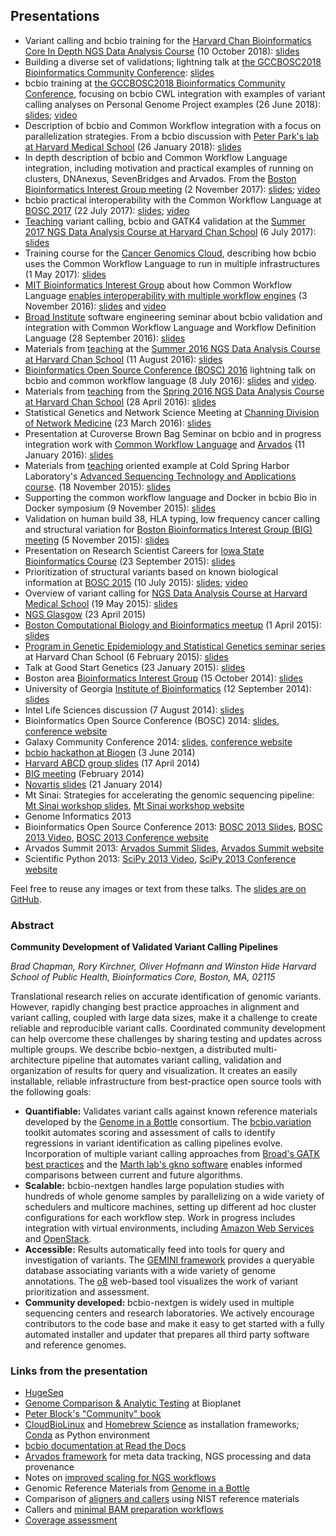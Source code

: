 ## Presentations

* Variant calling and bcbio training for the [Harvard Chan Bioinformatics Core In Depth NGS Data Analysis Course](https://hbctraining.github.io/In-depth-NGS-Data-Analysis-Course/) (10 October 2018): [slides](https://github.com/chapmanb/bcbb/blob/master/talks/ngscourse2018_teaching/ngscourse2018_teaching.pdf)
* Building a diverse set of validations; lightning talk at [the GCCBOSC2018 Bioinformatics Community Conference](https://gccbosc2018.sched.com/): [slides](https://github.com/chapmanb/bcbb/blob/master/talks/bosc2018_bcbio_validate/chapman_bcbio_validate.pdf)
* bcbio training at [the GCCBOSC2018 Bioinformatics Community Conference](https://gccbosc2018.sched.com/), focusing on bcbio CWL integration with examples of variant calling analyses on Personal Genome Project examples (26 June 2018): [slides](https://github.com/chapmanb/bcbb/blob/master/talks/bosc2018_bcbio_training/bosc2018_bcbio_training.pdf); [video](https://www.youtube.com/watch?v=ukWhAetvNKE)
* Description of bcbio and Common Workflow integration with a focus on parallelization strategies. From a bcbio discussion with [Peter Park's lab at Harvard Medical School](https://compbio.hms.harvard.edu/index) (26 January 2018): [slides](https://github.com/chapmanb/bcbb/blob/master/talks/park2018_bcbio/park2018_bcbio.pdf)
* In depth description of bcbio and Common Workflow Language integration, including motivation and practical examples of running on clusters, DNAnexus, SevenBridges and Arvados. From the [Boston Bioinformatics Interest Group meeting](https://gist.github.com/chapmanb/8ee026fd85d07518570ac5a0cd7239f5) (2 November 2017): [slides](https://github.com/chapmanb/bcbb/blob/master/talks/big2017_bcbio_cwl/big2017_bcbio_cwl.pdf); [video](https://youtu.be/nJEDS9Qol8M)
* bcbio practical interoperability with the Common Workflow Language at [BOSC 2017](https://www.open-bio.org/wiki/BOSC_2017) (22 July 2017): [slides](https://github.com/chapmanb/bcbb/blob/master/talks/bosc2017_bcbio_interoperate/chapmanb_bcbio_interoperate.pdf); [video](https://youtu.be/S7bu17GQHqk)
* [Teaching](contents/teaching:teaching) variant calling, bcbio and GATK4 validation at the [Summer 2017 NGS Data Analysis Course at Harvard Chan School](https://bioinformatics.sph.harvard.edu/training/) (6 July 2017): [slides](https://github.com/chapmanb/bcbb/blob/master/talks/ngscourse2017_teaching/ngscourse2017_teaching.pdf)
* Training course for the [Cancer Genomics Cloud](https://www.cancergenomicscloud.org/), describing how bcbio uses the Common Workflow Language to run in multiple infrastructures (1 May 2017): [slides](https://github.com/chapmanb/bcbb/blob/master/talks/cgc2017_bcbio_cwl/cgc2017_bcbiocwl.pdf)
* [MIT Bioinformatics Interest Group](https://openwetware.org/wiki/BioMicroCenter:BIG_meeting#2016-2017_academic_year) about how Common Workflow Language [enables interoperability with multiple workflow engines](https://gist.github.com/chapmanb/f1ccdd2e2e23b0383b6e6857b59a431b) (3 November 2016): [slides](https://github.com/chapmanb/bcbb/blob/master/talks/big2016_bcbio_cwl/big2016_bcbiocwl.pdf) and [video](https://youtu.be/375QSYmaidk)
* [Broad Institute](https://www.broadinstitute.org/) software engineering seminar about bcbio validation and integration with Common Workflow Language and Workflow Definition Language (28 September 2016): [slides](https://github.com/chapmanb/bcbb/blob/master/talks/broad_engineering2016_bcbio/broad2016_bcbio.pdf)
* Materials from [teaching](contents/teaching:teaching) at the [Summer 2016 NGS Data Analysis Course at Harvard Chan School](https://bioinformatics.sph.harvard.edu/training/) (11 August 2016): [slides](https://github.com/chapmanb/bcbb/blob/master/talks/ngscourse2016b_teaching/ngscourse2016b_teaching.pdf)
* [Bioinformatics Open Source Conference (BOSC) 2016](https://www.open-bio.org/wiki/BOSC_2016) lightning talk on bcbio and common workflow language (8 July 2016): [slides](https://f1000research.com/slides/5-1639) and [video](https://youtu.be/kMoAWjHhOVc).
* Materials from [teaching](contents/teaching:teaching) from the [Spring 2016 NGS Data Analysis Course at Harvard Chan School](https://wiki.harvard.edu/confluence/display/hbctraining/NGS+Data+Analysis+Course+Application%2C+Spring+2016) (28 April 2016): [slides](https://github.com/chapmanb/bcbb/raw/master/talks/ngscourse2016_teaching/ngscourse2016_teaching.pdf)
* Statistical Genetics and Network Science Meeting at [Channing Division of Network Medicine](https://www.brighamandwomens.org/research/departments/channing-division-of-network-medicine/overview) (23 March 2016): [slides](https://github.com/chapmanb/bcbb/blob/master/talks/cdnm2016_bcbio/cdnm2016_bcbio.pdf)
* Presentation at Curoverse Brown Bag Seminar on bcbio and in progress integration work with [Common Workflow Language](https://www.commonwl.org/) and [Arvados](https://arvados.org/) (11 January 2016): [slides](https://github.com/chapmanb/bcbb/blob/master/talks/curoverse2016bb_bcbio/curoverse2016bb_bcbio.pdf)
* Materials from [teaching](contents/teaching:teaching) oriented example at Cold Spring Harbor Laboratory's [Advanced Sequencing Technology and Applications course](https://meetings.cshl.edu/courses.aspx?course=C-SEQTEC&year=15). (18 November 2015): [slides](https://github.com/chapmanb/bcbb/blob/master/talks/cshl2015_bcbio/cshl2015_bcbio.pdf)
* Supporting the common workflow language and Docker in bcbio Bio in Docker symposium (9 November 2015): [slides](https://github.com/chapmanb/bcbb/blob/master/talks/bioindocker2015_bcbio/chapman_bioindocker.pdf)
* Validation on human build 38, HLA typing, low frequency cancer calling and structural variation for [Boston Bioinformatics Interest Group (BIG) meeting](https://openwetware.org/wiki/BioMicroCenter:BIG_meeting) (5 November 2015): [slides](https://github.com/chapmanb/bcbb/blob/master/talks/big2015_bcbio/big2015_bcbio.pdf)
* Presentation on Research Scientist Careers for [Iowa State Bioinformatics Course](https://bcbio.las.iastate.edu/) (23 September 2015): [slides](https://github.com/chapmanb/bcbb/blob/master/talks/2015_iowast_career/chapman_career.pdf)
* Prioritization of structural variants based on known biological information at [BOSC 2015](https://www.open-bio.org/wiki/BOSC_2015) (10 July 2015): [slides](https://github.com/chapmanb/bcbb/blob/master/talks/bosc2015_bcbio_prioritize/bosc2015_bcbio_prioritize.pdf); [video](https://www.youtube.com/watch?v=JZnF_6UnajY&feature=youtu.be)
* Overview of variant calling for [NGS Data Analysis Course at Harvard Medical School](https://wiki.harvard.edu/confluence/display/hbctraining/NGS+Data+Analysis+Course+Application%2C+Spring+2015) (19 May 2015): [slides](https://github.com/chapmanb/bcbb/blob/master/talks/ngscourse2015_teaching/variant_ngscourse.pdf)
* [NGS Glasgow](https://biotexcel.com/event/ngs-2015-glasgow/) (23 April 2015)
* [Boston Computational Biology and Bioinformatics meetup](https://www.meetup.com/Boston-Computational-Biology-and-Bioinformatics-Meetup/events/220328870/) (1 April 2015): [slides](https://github.com/chapmanb/bcbb/blob/master/talks/bcbb2015_bcbio/chapman_bcbio.pdf)
* [Program in Genetic Epidemiology and Statistical Genetics seminar series](https://www.hsph.harvard.edu/program-molecular-genetic-epidemiology/journal-club/) at Harvard Chan School (6 February 2015): [slides](https://github.com/chapmanb/bcbb/raw/master/talks/pgsg2015_bcbio/chapman_bcbio.pdf)
* Talk at Good Start Genetics (23 January 2015): [slides](https://github.com/chapmanb/bcbb/raw/master/talks/gsg2015_bcbio_nextgen/chapman_bcbio.pdf)
* Boston area [Bioinformatics Interest Group](https://openwetware.org/wiki/BioMicroCenter:BIG_meeting) (15 October 2014): [slides](https://github.com/chapmanb/bcbb/raw/master/talks/big2014_bcbio_val/chapman_bcbio.pdf)
* University of Georgia [Institute of Bioinformatics](https://iob.uga.edu/) (12 September 2014): [slides](https://github.com/chapmanb/bcbb/raw/master/talks/uga2014_bcbio_open/chapman_bcbio.pdf)
* Intel Life Sciences discussion (7 August 2014): [slides](https://github.com/chapmanb/bcbb/raw/master/talks/intel2014_bcbio/chapman_bcbio.pdf)
* Bioinformatics Open Source Conference (BOSC) 2014: [slides](https://github.com/chapmanb/bcbb/raw/master/talks/bosc2014_bcbio/chapman_bcbio.pdf), [conference website](https://www.open-bio.org/wiki/BOSC_2014)
* Galaxy Community Conference 2014: [slides](https://github.com/chapmanb/bcbb/raw/master/talks/gcc2014_bcbio/chapman_bcbio.pdf), [conference website](https://wiki.galaxyproject.org/Events/GCC2014)
* [bcbio hackathon at Biogen](https://github.com/chapmanb/bcbb/raw/master/talks/biogen2014_bcbio_nextgen/chapman_bcbio.pdf) (3 June 2014)
* [Harvard ABCD group slides](https://github.com/chapmanb/bcbb/raw/master/talks/abcd2014_bcbio_nextgen/chapman_bcbio.pdf) (17 April 2014)
* [BIG meeting](https://github.com/roryk/spliced-blog/blob/master/talks/BIG-meeting-feb-2014.pdf) (February 2014)
* [Novartis slides](https://github.com/chapmanb/bcbb/raw/master/talks/novartis2014_bcbio_nextgen/chapman_bcbio.pdf) (21 January 2014)
* Mt Sinai: Strategies for accelerating the genomic sequencing pipeline: [Mt Sinai workshop slides](https://github.com/chapmanb/bcbb/raw/master/talks/mtsinai2013_bcbio_nextgen/chapman_mtsinai_bcbio.pdf), [Mt Sinai workshop website](https://www.hpcwire.com/event/strategies-accelerating-genomic-sequencing-pipeline/)
* Genome Informatics 2013
* Bioinformatics Open Source Conference 2013: [BOSC 2013 Slides](https://chapmanb.github.io/bcbb/talks/bosc2013_bcbio_nextgen/chapmanb_bosc2013_bcbio.html#/), [BOSC 2013 Video](https://www.youtube.com/watch?v=dT5UEU0xF1Q), [BOSC 2013 Conference website](https://www.open-bio.org/wiki/BOSC_2013)
* Arvados Summit 2013: [Arvados Summit Slides](https://github.com/chapmanb/bcbb/raw/master/talks/arvados2013_bcbio_nextgen/chapman_arvadossum_bcbio.pdf), [Arvados Summit website](https://dev.arvados.org/projects/arvados/wiki/Arvados_Summit_-_Fall_2013)
* Scientific Python 2013: [SciPy 2013 Video](https://www.youtube.com/watch?v=qNMPh0pIpBE), [SciPy 2013 Conference website](https://conference.scipy.org/scipy2013/)

Feel free to reuse any images or text from these talks. The [slides are on GitHub](https://github.com/chapmanb/bcbb/tree/master/talks).

### Abstract

__Community Development of Validated Variant Calling Pipelines__

*Brad Chapman, Rory Kirchner, Oliver Hofmann and Winston Hide Harvard School of Public Health, Bioinformatics Core, Boston, MA, 02115*

Translational research relies on accurate identification of genomic variants. However, rapidly changing best practice approaches in alignment and variant calling, coupled with large data sizes, make it a challenge to create reliable and reproducible variant calls. Coordinated community development can help overcome these challenges by sharing testing and updates across multiple groups. We describe bcbio-nextgen, a distributed multi-architecture pipeline that automates variant calling, validation and organization of results for query and visualization. It creates an easily installable, reliable infrastructure from best-practice open source tools with the following goals:

* __Quantifiable:__ Validates variant calls against known reference materials developed by the [Genome in a Bottle](https://www.nist.gov/programs-projects/genome-bottle) consortium. The [bcbio.variation](https://github.com/chapmanb/bcbio.variation) toolkit automates scoring and assessment of calls to identify regressions in variant identification as calling pipelines evolve. Incorporation of multiple variant calling approaches from [Broad's GATK best practices](https://gatkforums.broadinstitute.org/gatk/discussion/1186/best-practice-variant-detection-with-the-gatk-v4-for-release-2-0) and the [Marth lab's gkno software](https://github.com/gkno/gkno_launcher) enables informed comparisons between current and future algorithms.
* __Scalable:__ bcbio-nextgen handles large population studies with hundreds of whole genome samples by parallelizing on a wide variety of schedulers and multicore machines, setting up different ad hoc cluster configurations for each workflow step. Work in progress includes integration with virtual environments, including [Amazon Web Services](https://aws.amazon.com/) and [OpenStack](https://www.openstack.org/).
* __Accessible:__ Results automatically feed into tools for query and investigation of variants. The [GEMINI framework](https://github.com/arq5x/gemini#readme) provides a queryable database associating variants with a wide variety of genome annotations. The [o8](https://github.com/chapmanb/o8#readme) web-based tool visualizes the work of variant prioritization and assessment.
* __Community developed:__ bcbio-nextgen is widely used in multiple sequencing centers and research laboratories. We actively encourage contributors to the code base and make it easy to get started with a fully automated installer and updater that prepares all third party software and reference genomes.

### Links from the presentation

* [HugeSeq](https://github.com/StanfordBioinformatics/HugeSeq)
* [Genome Comparison & Analytic Testing](https://www.mybiosoftware.com/gcat-genome-comparison-and-analytic-testing-platform.html) at Bioplanet
* [Peter Block's "Community" book](https://www.amazon.com/dp/1605092770)
* [CloudBioLinux](https://cloudbiolinux.org/) and [Homebrew Science](https://github.com/Homebrew/homebrew-science) as installation frameworks; [Conda](https://docs.conda.io/en/latest/) as Python environment
* [bcbio documentation at Read the Docs](https://bcbio-nextgen.readthedocs.io/en/latest/)
* [Arvados framework](https://arvados.org/) for meta data tracking, NGS processing and data provenance
* Notes on [improved scaling for NGS workflows](https://bcb.io/2013/05/22/scaling-variant-detection-pipelines-for-whole-genome-sequencing-analysis/)
* Genomic Reference Materials from [Genome in a Bottle](https://www.nist.gov/programs-projects/genome-bottle)
* Comparison of [aligners and callers](https://bcb.io/2013/05/06/framework-for-evaluating-variant-detection-methods-comparison-of-aligners-and-callers/) using NIST reference materials
* Callers and [minimal BAM preparation workflows](https://bcb.io/2013/10/21/updated-comparison-of-variant-detection-methods-ensemble-freebayes-and-minimal-bam-preparation-pipelines/)
* [Coverage assessment](https://github.com/chapmanb/bcbio.coverage)
